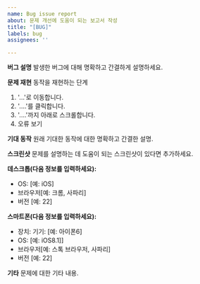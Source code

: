 ```yaml
---
name: Bug issue report
about: 문제 개선에 도움이 되는 보고서 작성
title: "[BUG]"
labels: bug
assignees: ''

---
```


**버그 설명**
발생한 버그에 대해 명확하고 간결하게 설명하세요.

**문제 재현**
동작을 재현하는 단계
1. '...'로 이동합니다.
2. '....'를 클릭합니다.
3. '....'까지 아래로 스크롤합니다.
4. 오류 보기

**기대 동작**
원래 기대한 동작에 대한 명확하고 간결한 설명.

**스크린샷**
문제를 설명하는 데 도움이 되는 스크린샷이 있다면 추가하세요.

**데스크톱(다음 정보를 입력하세요):**
 - OS: [예: iOS]
 - 브라우저[예: 크롬, 사파리]
 - 버전 [예: 22]

**스마트폰(다음 정보를 입력하세요):**
 - 장치: 기기: [예: 아이폰6]
 - OS: [예: iOS8.1]]
 - 브라우저[예: 스톡 브라우저, 사파리]
 - 버전 [예: 22]

**기타**
문제에 대한 기타 내용.
